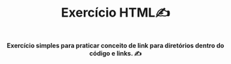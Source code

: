 <div align = center>
<h1>Exercício HTML✍️<h1>
</div>

<div align = center>
<strong>Exercício simples para praticar conceito de link para diretórios dentro do código e links. ✍️</strong>
</div>
